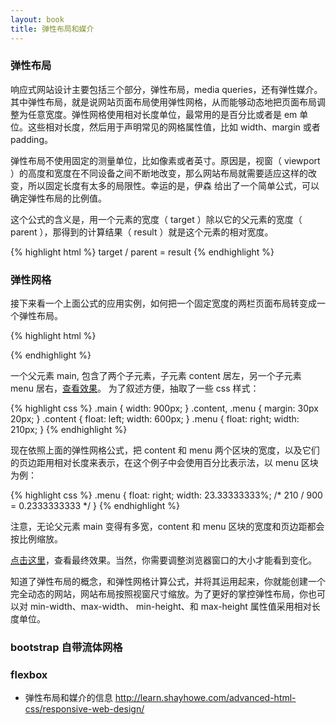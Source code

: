 ```yaml
---
layout: book
title: 弹性布局和媒介
---
```


### 弹性布局

响应式网站设计主要包括三个部分，弹性布局，media queries，还有弹性媒介。其中弹性布局，就是说网站页面布局使用弹性网格，从而能够动态地把页面布局调整为任意宽度。弹性网格使用相对长度单位，最常用的是百分比或者是 em 单位。这些相对长度，然后用于声明常见的网格属性值，比如 width、margin 或者 padding。

弹性布局不使用固定的测量单位，比如像素或者英寸。原因是，视窗（ viewport ）的高度和宽度在不同设备之间不断地改变，那么网站布局就需要适应这样的改变，所以固定长度有太多的局限性。幸运的是，伊森
给出了一个简单公式，可以确定弹性布局的比例值。

这个公式的含义是，用一个元素的宽度（ target ）除以它的父元素的宽度（ parent ），那得到的计算结果（ result ）就是这个元素的相对宽度。

{% highlight html %}
target / parent = result
{% endhighlight %}

### 弹性网格

接下来看一个上面公式的应用实例，如何把一个固定宽度的两栏页面布局转变成一个弹性布局。

{% highlight html %}
<div class="main">
  <div class="content"></div>
  <div class="sidebar"></div>
</div>
{% endhighlight %}

一个父元素 main, 包含了两个子元素，子元素 content 居左，另一个子元素 menu 居右，[查看效果](http://book.haoduoshipin.com/go-responsive/demo/fixed-layout.html)。
为了叙述方便，抽取了一些 css 样式：

{% highlight css %}
.main {
  width: 900px;
}
.content, .menu {
  margin: 30px 20px;
}
.content {
  float: left;
  width: 600px;
}
.menu {
  float: right;
  width: 210px;
}
{% endhighlight %}

现在依照上面的弹性网格公式，把 content 和 menu 两个区块的宽度，以及它们的页边距用相对长度来表示，在这个例子中会使用百分比表示法，以 menu 区块为例：

{% highlight css %}
.menu {
  float: right;
  width: 23.33333333%; /* 210 / 900 = 0.2333333333 */
}
{% endhighlight %}


注意，无论父元素 main 变得有多宽，content 和 menu 区块的宽度和页边距都会按比例缩放。

[点击这里](http://book.haoduoshipin.com/go-responsive/demo/flexible-layout.html)，查看最终效果。当然，你需要调整浏览器窗口的大小才能看到变化。

知道了弹性布局的概念，和弹性网格计算公式，并将其运用起来，你就能创建一个完全动态的网站，网站布局按照视窗尺寸缩放。为了更好的掌控弹性布局，你也可以对 min-width、max-width、 min-height、和 max-height 属性值采用相对长度单位。

<!-- https://teamtreehouse.com/library/responsive-layouts/responsive-theory/thinking-in-relative-units -->

### bootstrap 自带流体网格

### flexbox

- 弹性布局和媒介的信息
  http://learn.shayhowe.com/advanced-html-css/responsive-web-design/
